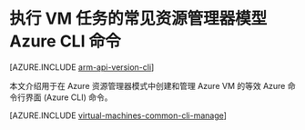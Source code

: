 <properties
	pageTitle="VM 任务的基本 Azure CLI 命令 | Azure"
	description="用于在 Azure 资源管理器和 Azure 服务管理模式下创建和管理 Azure VM 的基本 Azure CLI 命令"
	services="virtual-machines-windows"
	documentationCenter=""
	authors="dlepow"
	manager="timlt"
	editor=""
	tags="azure-resource-manager,azure-service-management"/>

<tags
	ms.service="virtual-machines-windows"
	ms.date="04/08/2016"
	wacn.date="05/24/2016"/>


# 执行 VM 任务的常见资源管理器模型 Azure CLI 命令

[AZURE.INCLUDE [arm-api-version-cli](../includes/arm-api-version-cli.md)]

本文介绍用于在 Azure 资源管理器模式中创建和管理 Azure VM 的等效 Azure 命令行界面 (Azure CLI) 命令。

[AZURE.INCLUDE [virtual-machines-common-cli-manage](../includes/virtual-machines-common-cli-manage.md)]

<!---HONumber=Mooncake_0215_2016-->